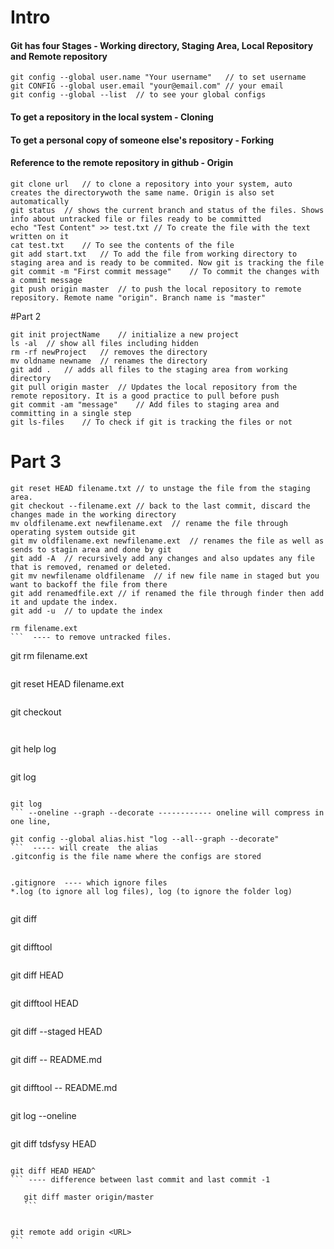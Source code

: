 # Intro
	
#### Git has four Stages - Working directory, Staging Area, Local Repository and Remote repository 

```
git config --global user.name "Your username"	// to set username 
git CONFIG --global user.email "your@email.com"	// your email
git config --global --list	// to see your global configs
```
#### To get a repository in the local system - Cloning
#### To get a personal copy of someone else's repository - Forking
#### Reference to the remote repository in github - Origin
```
git clone url	// to clone a repository into your system, auto creates the directorywoth the same name. Origin is also set automatically
git status	// shows the current branch and status of the files. Shows info about untracked file or files ready to be committed
echo "Test Content" >> test.txt	// To create the file with the text written on it
cat test.txt	// To see the contents of the file
git add start.txt	// To add the file from working directory to staging area and is ready to be commited. Now git is tracking the file
git commit -m "First commit message"	// To commit the changes with a commit message
git push origin master	// to push the local repository to remote repository. Remote name "origin". Branch name is "master"
```


#Part 2

 ```
git init projectName	// initialize a new project
ls -al	// show all files including hidden
rm -rf newProject	// removes the directory
mv oldname newname	// renames the directory
git add .	// adds all files to the staging area from working directory
git pull origin master	// Updates the local repository from the remote repository. It is a good practice to pull before push
git commit -am "message"	// Add files to staging area and committing in a single step
git ls-files	// To check if git is tracking the files or not
```


# Part 3

 ```
git reset HEAD filename.txt	// to unstage the file from the staging area.
git checkout --filename.ext	// back to the last commit, discard the changes made in the working directory
mv oldfilename.ext newfilename.ext	// rename the file through operating system outside git
git mv oldfilename.ext newfilename.ext	// renames the file as well as sends to stagin area and done by git
git add -A	// recursively add any changes and also updates any file that is removed, renamed or deleted.
git mv newfilename oldfilename	// if new file name in staged but you want to backoff the file from there
git add renamedfile.ext	// if renamed the file through finder then add it and update the index.
git add -u	// to update the index
```


 ```
rm filename.ext
```  ---- to remove untracked files. 
 ```
git rm filename.ext
``` ---- file removed inside git tracked by git -- it will enter in staged
 ```
git reset HEAD filename.ext
``` ---- will be unstaged for deletion but still not in working directory
 ```
git checkout
``` -- filename.ext --- now it will be back 


 ```
git help log
```  --- shows options
 ```
git log
``` ----- commit history ---first one is last commit
 ```
	git log
	``` --oneline --graph --decorate ------------ oneline will compress in one line, 


```
git config --global alias.hist "log --all--graph --decorate"
```  ----- will create  the alias
.gitconfig is the file name where the configs are stored


.gitignore  ---- which ignore files 
*.log (to ignore all log files), log (to ignore the folder log)


```
git diff
``` ------ git status tell its modified but not what .. diff tells whats modified
```
git difftool
``` ---- this will visually tell what changes has been made between working directory and staging
```
git diff HEAD
```------ this will compare the working directory and the last commit(local repository)
```
git difftool HEAD
``` ----- visual representation
```
git diff --staged HEAD
``` ---- comparing staging area and last commit(local repository).
```
git diff -- README.md
``` ------ changes shown only to readme and not other files
```
git difftool -- README.md
```  ----- visually
```
git log --oneline
``` ----- history of commit
```
git diff tdsfysy HEAD
``` ---- diff between that commit and last commit
 ```
	git diff HEAD HEAD^
	``` ---- difference between last commit and last commit -1
 ```
	git diff master origin/master
	```


 ```
	git remote add origin <URL>
	```


